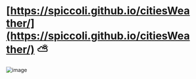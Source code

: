 # [https://spiccoli.github.io/citiesWeather/](https://spiccoli.github.io/citiesWeather/) ⛅<br>
![image](https://github.com/user-attachments/assets/0e96dde1-6859-432e-aa9e-d950f01512f5)
